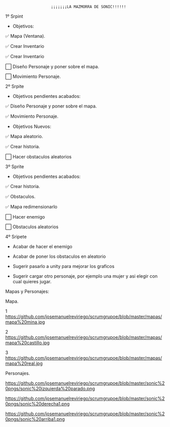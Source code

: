                         ¡¡¡¡¡¡¡LA MAZMORRA DE SONIC!!!!!!

1º Srpint
 - Objetivos:

:white_check_mark: Mapa (Ventana).
  
:white_check_mark: Crear Inventario
  
:white_check_mark: Crear Inventario
  
:white_large_square: Diseño Personaje y poner sobre el mapa.
  
:white_large_square: Movimiento Personaje.
  
  
  

 2º Srpite
   - Objetivos pendientes acabados:
       
:white_check_mark: Diseño Personaje y poner sobre el mapa.
 
:white_check_mark: Movimiento Personaje.
  
  - Objetivos Nuevos:
  
:white_check_mark: Mapa aleatorio.
  
:white_check_mark: Crear historia.
  
:white_large_square: Hacer obstaculos aleatorios
  
 3º Sprite
   - Objetivos pendientes acabados:
    
:white_check_mark: Crear historia.
     
:white_check_mark: Obstaculos.
      
:white_check_mark: Mapa redimensionarlo
      
:white_large_square: Hacer enemigo
      
:white_large_square: Obstaculos aleatorios

4º Sripete

- Acabar de hacer el enemigo

- Acabar de poner los obstaculos en aleatorio

- Sugerir pasarlo a unity para mejorar los graficos

- Sugerir cargar otro personaje, por ejemplo una mujer y asi elegir con cual quieres jugar.


      
Mapas y Personajes:

Mapa.

1
https://github.com/josemanuelreviriego/scrumgrupoe/blob/master/mapas/mapa%20mina.jpg

2
https://github.com/josemanuelreviriego/scrumgrupoe/blob/master/mapas/mapa%20castillo.jpg

3
https://github.com/josemanuelreviriego/scrumgrupoe/blob/master/mapas/mapa%20real.jpg
     
  
Personajes.

https://github.com/josemanuelreviriego/scrumgrupoe/blob/master/sonic%20pngs/sonic%20izquierda%20parado.png

https://github.com/josemanuelreviriego/scrumgrupoe/blob/master/sonic%20pngs/sonic%20derecha1.png

https://github.com/josemanuelreviriego/scrumgrupoe/blob/master/sonic%20pngs/sonic%20arriba1.png
